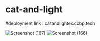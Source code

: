 # cat-and-light

#deployment link : catandlightex.ccbp.tech 

![Screenshot (167)](https://github.com/user-attachments/assets/e5fa89f3-e48e-4cb5-a64c-02a45509ff78)
![Screenshot (166)](https://github.com/user-attachments/assets/7335d9d7-e410-4bef-97c2-e2e60fc84d42)
